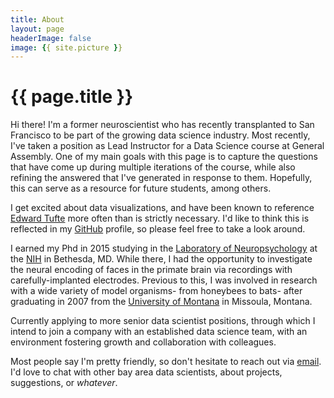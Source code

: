 ```yaml
---
title: About
layout: page
headerImage: false
image: {{ site.picture }}
---
```


<h1 class="title">{{ page.title }}</h1>

<section class="list">

</section>

Hi there! I'm a former neuroscientist who has recently transplanted to San Francisco to be part of the growing data science industry. Most recently, I've taken a position as Lead Instructor for a Data Science course at General Assembly. One of my main goals with this page is to capture the questions that have come up during multiple iterations of the course, while also refining the answered that I've generated in response to them. Hopefully, this can serve as a resource for future students, among others.

I get excited about data visualizations, and have been known to reference [Edward Tufte](https://www.edwardtufte.com/tufte/) more often than is strictly necessary. I'd like to think this is reflected in my [GitHub](http://github.com/meccaLeccaHi) profile, so please feel free to take a look around.

I earned my Phd in 2015 studying in the [Laboratory of Neuropsychology](https://www.nimh.nih.gov/labs-at-nimh/research-areas/clinics-and-labs/ln/index.shtml) at the [NIH](https://www.nih.gov/) in Bethesda, MD. While there, I had the opportunity to investigate the neural encoding of faces in the primate brain via recordings with carefully-implanted electrodes. Previous to this, I was involved in research with a wide variety of model organisms- from honeybees to bats- after graduating in 2007 from the [University of Montana](http://www.umt.edu/) in Missoula, Montana.

Currently applying to more senior data scientist positions, through which I intend to join a company with an established data science team, with an environment fostering growth and collaboration with colleagues.

Most people say I'm pretty friendly, so don't hesitate to reach out via [email](mailto:ajones173@gmail.com). I'd love to chat with other bay area data scientists, about projects, suggestions, or _whatever_.
